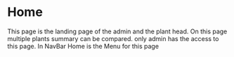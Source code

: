 # Home

This page is the landing page of the admin and the plant head. On this page multiple plants summary can be compared. only admin has the access to this page. In NavBar Home is the Menu for this page
